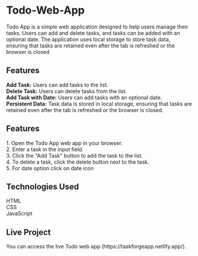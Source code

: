 # Todo-Web-App
Todo App is a simple web application designed to help users manage their tasks. Users can add and delete tasks, and tasks can be added with an optional date. The application uses local storage to store task data, ensuring that tasks are retained even after the tab is refreshed or the browser is closed
<h2>Features </h2>
<b>Add Task:</b> Users can add tasks to the list.<br>
<b>Delete Task:</b> Users can delete tasks from the list.<br>
<b>Add Task with Date:</b> Users can add tasks with an optional date.<br>
<b>Persistent Data:</b> Task data is stored in local storage, ensuring that tasks are retained even after the tab is refreshed or the browser is closed. <br>
<h2>Features </h2>
1. Open the Todo App web app in your browser.<br>
2. Enter a task in the input field.<br>
3. Click the "Add Task" button to add the task to the list.<br>
4. To delete a task, click the delete button next to the task.<br>
5. For date option click on date icon 
<h2>Technologies Used</h2>
HTML<br>
CSS<br>
JavaScript<br>
<h2>Live Project</h2>
You can access the live Todo web app (https://taskforgeapp.netlify.app/).
